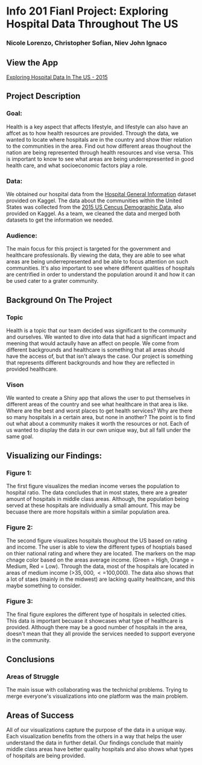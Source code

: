 # Info 201 Fianl Project: Exploring Hospital Data Throughout The US
### Nicole Lorenzo, Christopher Sofian, Niev John Ignaco

## View the App
[Exploring Hospital Data In The US - 2015](https://csofian.shinyapps.io/cnn_project/?fbclid=IwAR2PwNgpZtC5teADGJiZ285Yg9ifEeMLvJwn5IqpKTuvFRpcB0CvFt2r7Jc)



## Project Description

### Goal: 
Health is a key aspect that affects lifestyle, and lifestyle can also have an affcet as to how health resources are provided. Through the data, we wanted to locate where hospitals are in the country and show thier relation to the communities in the area. Find out how different areas thoughout the nation are being represented through health resources and vise versa. This is important to know to see what areas are being underrepresented in good health care, and what socioeconomic factors play a role. 

### Data: 
We obtained our hospital data from the [Hospital General Information](https://www.kaggle.com/cms/hospital-general-information) dataset provided on Kaggel. The data about the communities within the United States was collected from the [2015 US Cencus Demographic Data](https://www.kaggle.com/muonneutrino/us-census-demographic-data), also provided on Kaggel. As a team, we cleaned the data and merged both datasets to get the information we needed. 

### Audience:
The main focus for this project is targeted for the government and healthcare professionals. By viewing the data, they are able to see what areas are being underrepresented and be able to focus attention on such communities. It's also important to see where different qualities of hospitals are centrified in order to understand the population around it and how it can be used cater to a grater community. 

## Background On The Project

### Topic
Health is a topic that our team decided was significant to the community and ourselves. We wanted to dive into data that had a significant impact and meening that would actaully have an affect on people. We come from different backgrounds and healthcare is something that all areas should have the access of, but that isn't always the case. Our project is something that represents different backgrounds and how they are reflected in provided healthcare. 

### Vison
We wanted to create a Shiny app that allows the user to put themselves in different areas of the country and see what healthcare in that area is like. Where are the best and worst places to get health services? Why are there so many hospitals in a certain area, but none in another? The point is to find out what about a community makes it worth the resources or not. Each of us wanted to display the data in our own unique way, but all falll under the same goal.

## Visualizing our Findings:

### Figure 1: 
The first figure visualizes the median income verses the population to hospital ratio. The data concludes that in most states, there are a greater amount of hospitals in middle class areas. Although, the population being served at these hospitals are individually a small amount. This may be becuase there are more hopsitals within a similar population area. 

### Figure 2:
The second figure visualizes hospitals thoughout the US based on rating and income. The user is able to view the different types of hosptials based on thier national rating and where they are located. The markers on the map chnage color based on the areas average income. (Green = High, Orange = Medium, Red = Low). Through the data, most of the hospitals are located in areas of medium income (>$35,000, <=$100,000). The data also shows that a lot of staes (mainly in the midwest) are lacking quality healthcare, and this maybe something to consider. 

### Figure 3: 
The final figure explores the different type of hospitals in selected cities. This data is important becuase it showcases what type of healthcare is provided. Although there may be a good number of hospitals in the area, doesn't mean that they all provide the services needed to support everyone in the community.    


## Conclusions

### Areas of Struggle
The main issue with collaborating was the technichal problems. Trying to merge everyone's visualizations into one platform was the main problem.

## Areas of Success
All of our visualizations capture the purpose of the data in a unique way. Each visualization benefits from the others in a way that helps the user understand the data in further detail. Our findings conclude that mainly middle class areas have better quality hospitals and also shows what types of hospitals are being provided. 
